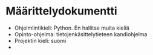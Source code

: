 # Määrittelydokumentti
* Ohjelmlintikieli: Python. En hallitse muita kieliä
* Opinto-ohjelma: tietojenkäsittelytieteen kandiohjelma
* Projektin kieli: suomi
* 
